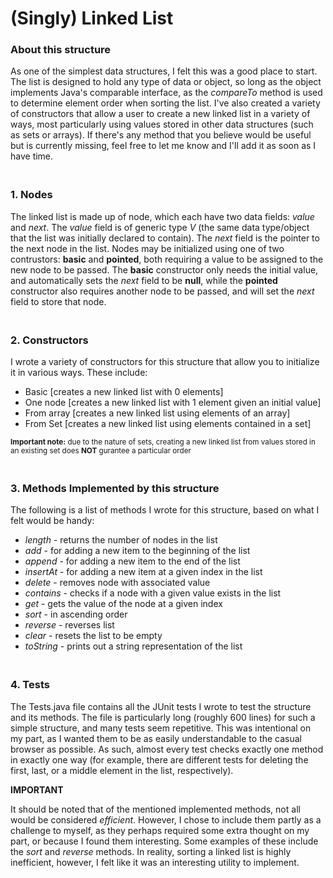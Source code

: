 # (Singly) Linked List

### About this structure 
As one of the simplest data structures, I felt this was a good place to start. The list is designed to hold
any type of data or object, so long as the object implements Java's comparable interface, as the  _compareTo_ 
method is used to determine element order when sorting the list. I've also created a variety of constructors 
that allow a user to create a new linked list in a variety of ways, most particularly using values stored in 
other data structures (such as sets or arrays). If there's any method that you believe would be useful but is 
currently missing, feel free to let me know and I'll add it as soon as I have time.

### <br> 1. Nodes
The linked list is made up of node, which each have two data fields:  _value_  and  _next_.
The  _value_  field is of generic type  _V_  (the same data type/object that the list was
initially declared to contain). The  _next_  field is the pointer to the next node in the list.
Nodes may be initialized using one of two contrustors: **basic** and **pointed**, both requiring a
value to be assigned to the new node to be passed. The **basic** constructor only needs the initial
value, and automatically sets the  _next_  field to be **null**, while the **pointed** constructor also
requires another node to be passed, and will set the  _next_  field to store that node.

### <br> 2. Constructors 
I wrote a variety of constructors for this structure that allow you to initialize it in various ways. These include: 
* Basic [creates a new linked list with 0 elements] 
* One node [creates a new linked list with 1 element given an initial value] 
* From array [creates a new linked list using elements of an array] 
* From Set [creates a new linked list using elements contained in a set] 

<sub>**Important note:** due to the nature of sets, creating a new linked list from values stored in an 
      existing set does **NOT** gurantee a particular order</sub>
      

### <br> 3. Methods Implemented by this structure 
The following is a list of methods I wrote for this structure, based on what I felt would be handy: 
* _length_
      - returns the number of nodes in the list
* _add_
      - for adding a new item to the beginning of the list
* _append_ 
      - for adding a new item to the end of the list
* _insertAt_ 
      - for adding a new item at a given index in the list
* _delete_ 
      - removes node with associated value
* _contains_
      - checks if a node with a given value exists in the list
* _get_
      - gets the value of the node at a given index
* _sort_ 
      - in ascending order 
* _reverse_ 
      - reverses list
* _clear_ 
      - resets the list to be empty
* _toString_
      - prints out a string representation of the list


### <br> 4. Tests
The Tests.java file contains all the JUnit tests I wrote to test the structure and its methods.
The file is particularly long (roughly 600 lines) for such a simple structure, and many tests
seem repetitive. This was intentional on my part, as I wanted them to be as easily understandable
to the casual browser as possible. As such, almost every test checks exactly one method in exactly one
way (for example, there are different tests for deleting the first, last, or a middle element in the list,
respectively).


**IMPORTANT**

It should be noted that of the mentioned implemented methods, not all would be
considered *efficient*. However, I chose to include them partly as a challenge 
to myself, as they perhaps required some extra thought on my part, or because 
I found them interesting. Some examples of these include the  _sort_  and  _reverse_  methods. 
In reality, sorting a linked list is highly inefficient, however, I felt like it was 
an interesting utility to implement.
